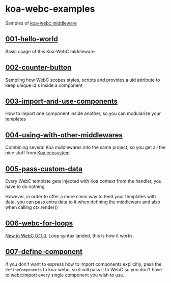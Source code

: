 # koa-webc-examples

Samples of [koa-webc middleware](https://github.com/sombriks/koa-webc)

## [001-hello-world](001-hello-world)

Basic usage of this Koa-WebC middleware

## [002-counter-button](002-counter-button)

Sampling how WebC scopes styles, scripts and provides a uid attribute to keep
unique id's inside a component

## [003-import-and-use-components](003-import-and-use-components)

How to import one component inside another, so you can modularize your templates

## [004-using-with-other-middlewares](004-using-with-other-middlewares)

Combining several Koa middlewares into the same project, so you get all the nice
stuff from [Koa ecosystem](https://github.com/koajs/koa/wiki) 

## [005-pass-custom-data](005-pass-custom-data)

Every WebC template gets injected with Koa context from the handler, you have to
do nothing

However, in order to offer a more clean way to feed your templates with data,
you can pass extra data to it when defining the middleware and also when calling
ctx.render()

## [006-webc-for-loops](006-webc-for-loops)

[New in WebC 0.11.0](https://www.11ty.dev/docs/languages/webc/#webcfor-loops).
Loop syntax landed, this is how it works.

## [007-define-component](007-define-component)

If you don't want to express how to import components explicitly, pass the
`defineComponents` to koa-webc, so it will pass it to WebC so you don't have to
webc:import every single component you wish to use.
